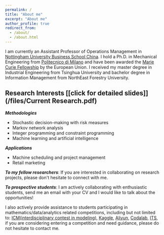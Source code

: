 ```yaml
---
permalink: /
title: "About me"
excerpt: "About me"
author_profile: true
redirect_from: 
  - /about/
  - /about.html
---
```



I am currently an Assistant Professor of Operations Management in [Nottingham University Business School China](https://www.nottingham.edu.cn/en/business/home.aspx). 
I hold a Ph.D. in Mechanical Engineering from [Politecnico di Milano](https://www.polimi.it/en) and have been awarded the [Marie Curie Fellowship](https://www.digiman4-0.mek.dtu.dk/About-us/Who-are-we/ESRs) by the European Union. I received my master degree in Industrial Engineering from Tsinghua University and bachelor degree in Information Management from NorthEast Forestry University.

## Research Interests [\[click for detailed slides\]](/files/Current Research.pdf) 

***Methodologies***

* Stochastic decision-making with risk measures 
* Markov network analysis
* Integer programming and constraint programming
* Machine learning and artificial intelligence


***Applications***
* Machine scheduling and project management 
* Retail marketing





***To my fellow researchers***: If you are interested in collaborating on research projects, please don't hesitate to connect with me.

***To prospective students***: I am actively collaborating with enthusiastic students, send me an email with your CV and I would like to talk about the opportunities!

I also actively provide assistance to students participating in mathematics/data/analytics related competitions, including but not limited to: [ICM(interdisciplinary contest in modeling)](https://www.comap.com/contests/mcm-icm), 
[Kaggle](https://www.kaggle.com/), [Aliyun](https://tianchi.aliyun.com/competition/activeList), [Codalab](https://codalab.lisn.upsaclay.fr/competitions/), [ITS](http://uoptimax.com.cn/competition/ITS), if you are considering entering a competition and need guidance, please do not hesitate to contact me.
